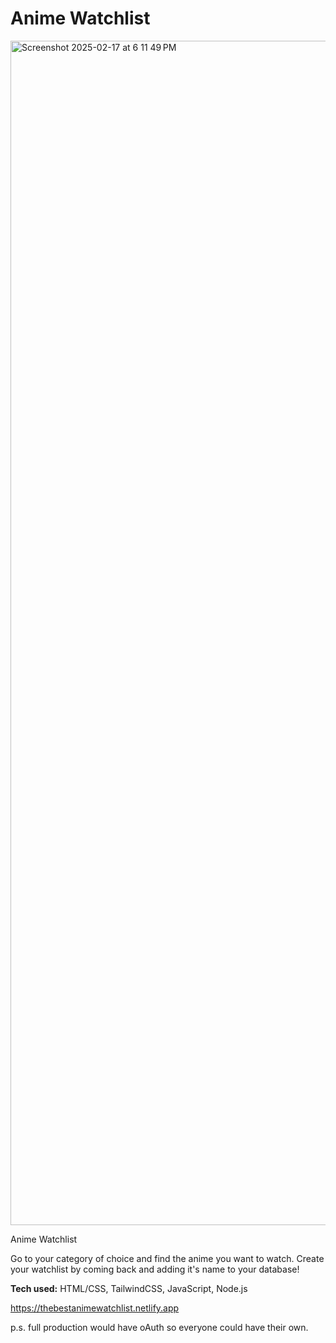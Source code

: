 # Anime Watchlist 
<img width="1895" alt="Screenshot 2025-02-17 at 6 11 49 PM" src="https://github.com/user-attachments/assets/e19b00fb-b713-4e3a-a7c2-a51dcda4c691" />

Anime Watchlist

Go to your category of choice and find the anime you want to watch. Create your watchlist by coming back and adding it's name to your database!

**Tech used:** HTML/CSS, TailwindCSS, JavaScript, Node.js

https://thebestanimewatchlist.netlify.app


p.s. full production would have oAuth so everyone could have their own.
